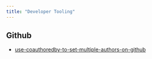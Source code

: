```yaml
---
title: "Developer Tooling"
---
```


## Github
- [use-coauthoredby-to-set-multiple-authors-on-github](notes/code/use-coauthoredby-to-set-multiple-authors-on-github.md)




